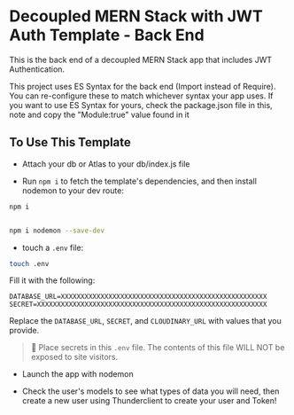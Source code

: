 # Decoupled MERN Stack with JWT Auth Template - Back End

This is the back end of a decoupled MERN Stack app that includes JWT Authentication.


This project uses ES Syntax for the back end (Import instead of Require). You can re-configure these to match whichever syntax your app uses. If you want to use ES Syntax for yours, check the package.json file in this, note and copy the "Module:true" value found in it

## To Use This Template

- Attach your db or Atlas to your db/index.js file

- Run `npm i` to fetch the template's dependencies, and then install nodemon to your dev route:

```bash
npm i
```

```bash

npm i nodemon --save-dev
```

- touch a `.env` file:

```bash
touch .env
```

Fill it with the following:

```
DATABASE_URL=XXXXXXXXXXXXXXXXXXXXXXXXXXXXXXXXXXXXXXXXXXXXXXXXXXXX
SECRET=XXXXXXXXXXXXXXXXXXXXXXXXXXXXXXXXXXXXXXXXXXXXXXXXXXXXXXXXXX
```

Replace the `DATABASE_URL`, `SECRET`, and `CLOUDINARY_URL` with values that you provide.

> 🚨 Place secrets in this `.env` file. The contents of this file WILL NOT be exposed to site visitors.

- Launch the app with nodemon


- Check the user's models to see what types of data you will need, then create a new user using Thunderclient to create your user and Token!
